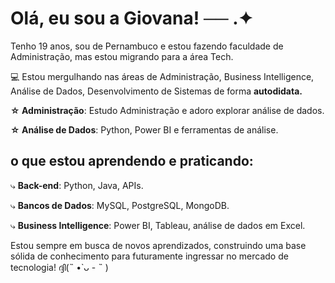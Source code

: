 # Olá, eu sou a Giovana!    ── .✦

Tenho 19 anos, sou de Pernambuco e estou fazendo faculdade de Administração, mas estou migrando para a área Tech.

💻 Estou mergulhando nas áreas de Administração, Business Intelligence, Análise de Dados, Desenvolvimento de Sistemas de forma **autodidata.**
 
**☆ Administração**: Estudo Administração e adoro explorar análise de dados.

**☆ Análise de Dados**: Python, Power BI e ferramentas de análise.


##  o que estou aprendendo e praticando: 

⤷ **Back-end**: Python, Java, APIs.

⤷ **Bancos de Dados**: MySQL, PostgreSQL, MongoDB.

⤷ **Business Intelligence**: Power BI, Tableau, análise de dados em Excel.


 
Estou sempre em busca de novos aprendizados, construindo uma base sólida de conhecimento para futuramente ingressar no mercado de tecnologia!     ദ്ദി(˵ •̀ ᴗ - ˵ ) 

